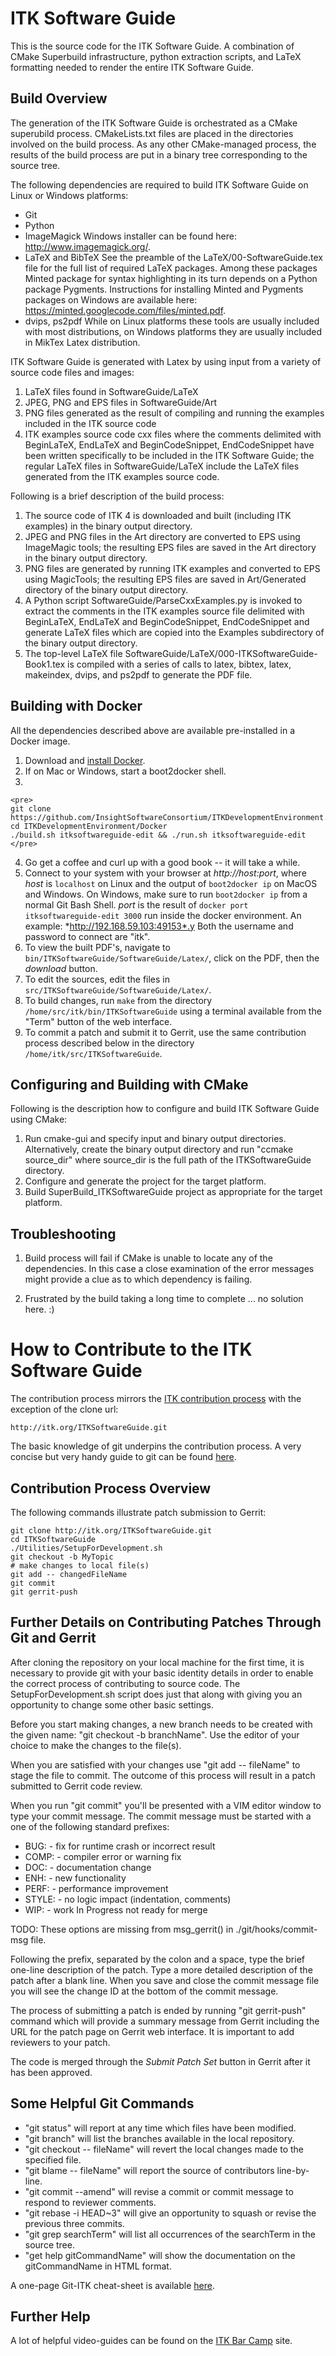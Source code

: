 ITK Software Guide
==================

This is the source code for the ITK Software Guide. A combination of CMake
Superbuild infrastructure, python extraction scripts, and LaTeX formatting
needed to render the entire ITK Software Guide.

Build Overview
--------------

The generation of the ITK Software Guide is orchestrated as a CMake superubild
process. CMakeLists.txt files are placed in the directories involved on the
build process. As any other CMake-managed process, the results of the build
process are put in a binary tree corresponding to the source tree.

The following dependencies are required to build ITK Software Guide on Linux or
Windows platforms:

 - Git
 - Python
 - ImageMagick
   Windows installer can be found here: http://www.imagemagick.org/.
 - LaTeX and BibTeX
   See the preamble of the LaTeX/00-SoftwareGuide.tex file for the full list of
   required LaTeX packages. Among these packages Minted package for syntax
   highlighting in its turn depends on a Python package Pygments. Instructions
   for installing Minted and Pygments packages on Windows are available here:
   https://minted.googlecode.com/files/minted.pdf.
 - dvips, ps2pdf
   While on Linux platforms these tools are usually included with most
   distributions, on Windows platforms they are usually included in MikTex Latex
   distribution.

ITK Software Guide is generated with Latex by using input from a variety of
source code files and images:

 1. LaTeX files found in SoftwareGuide/LaTeX
 2. JPEG, PNG and EPS files in SoftwareGuide/Art
 3. PNG files generated as the result of compiling and running the examples
    included in the ITK source code
 3. ITK examples source code cxx files where the comments delimited with
    BeginLaTeX, EndLaTeX and BeginCodeSnippet, EndCodeSnippet have been written
    specifically to be included in the ITK Software Guide; the regular LaTeX
    files in SoftwareGuide/LaTeX include the LaTeX files generated from the ITK
    examples source code.

Following is a brief description of the build process:

 1. The source code of ITK 4 is downloaded and built (including ITK examples)
    in the binary output directory.
 2. JPEG and PNG files in the Art directory are converted to EPS using
    ImageMagic tools; the resulting EPS files are saved in the Art directory in
    the binary output directory.
 3. PNG files are generated by running ITK examples and converted to EPS using
    MagicTools; the resulting EPS files are saved in Art/Generated directory of
    the binary output directory.
 4. A Python script SoftwareGuide/ParseCxxExamples.py is invoked to extract the
    comments in the ITK examples source file delimited with BeginLaTeX, EndLaTeX
    and BeginCodeSnippet, EndCodeSnippet and generate LaTeX files which are
    copied into the Examples subdirectory of the binary output directory.
 5. The top-level LaTeX file SoftwareGuide/LaTeX/000-ITKSoftwareGuide-Book1.tex is
    compiled with a series of calls to latex, bibtex, latex, makeindex, dvips,
    and ps2pdf to generate the PDF file.


Building with Docker
--------------------

All the dependencies described above are available pre-installed in a Docker
image.

  1. Download and [install Docker](http://docs.docker.com/installation/).
  2. If on Mac or Windows, start a boot2docker shell.
  3.
    <pre>
    git clone https://github.com/InsightSoftwareConsortium/ITKDevelopmentEnvironment.git
    cd ITKDevelopmentEnvironment/Docker
    ./build.sh itksoftwareguide-edit && ./run.sh itksoftwareguide-edit
    </pre>
  4. Go get a coffee and curl up with a good book -- it will take a while.
  5. Connect to your system with your browser at *http://host:port*, where
     *host* is `localhost` on Linux and the output of `boot2docker ip` on MacOS and
     Windows. On Windows, make sure to run `boot2docker ip` from a normal Git Bash Shell.
     *port* is the result of `docker port itksoftwareguide-edit 3000` run
     inside the docker environment.  An example: *http://192.168.59.103:49153*.y
     Both the username and password to connect are "itk".
  6. To view the built PDF's, navigate to `bin/ITKSoftwareGuide/SoftwareGuide/Latex/`,
     click on the PDF, then the *download* button.
  7. To edit the sources, edit the files in `src/ITKSoftwareGuide/SoftwareGuide/Latex/`.
  9. To build changes, run `make` from the directory `/home/src/itk/bin/ITKSoftwareGuide`
     using a terminal available from the "Term" button of the web interface.
  8. To commit a patch and submit it to Gerrit, use the same contribution process
     described below in the directory `/home/itk/src/ITKSoftwareGuide`.

Configuring and Building with CMake
-----------------------------------

Following is the description how to configure and build ITK Software Guide using
CMake:

 1. Run cmake-gui and specify input and binary output directories.
    Alternatively, create the binary output directory and run
    "ccmake source_dir" where source_dir is the full path of the
    ITKSoftwareGuide directory.
 2. Configure and generate the project for the target platform.
 3. Build SuperBuild\_ITKSoftwareGuide project as appropriate for the target
    platform.

Troubleshooting
---------------

 1. Build process will fail if CMake is unable to locate any of the
    dependencies. In this case a close examination of the error messages might
    provide a clue as to which dependency is failing.

 2. Frustrated by the build taking a long time to complete
   ... no solution here. :)

How to Contribute to the ITK Software Guide
===========================================

The contribution process mirrors the [ITK contribution
process](http://itk.org/Wiki/ITK/Git/Develop) with the exception of the clone
url:

    http://itk.org/ITKSoftwareGuide.git

The basic knowledge of git underpins the contribution process. A very concise
but very handy guide to git can be found
[here](http://rogerdudler.github.io/git-guide/).

Contribution Process Overview
-----------------------------

The following commands illustrate patch submission to Gerrit:

    git clone http://itk.org/ITKSoftwareGuide.git
    cd ITKSoftwareGuide
    ./Utilities/SetupForDevelopment.sh
    git checkout -b MyTopic
    # make changes to local file(s)
    git add -- changedFileName
    git commit
    git gerrit-push

Further Details on Contributing Patches Through Git and Gerrit
--------------------------------------------------------------

After cloning the repository on your local machine for the first time, it is
necessary to provide git with your basic identity details in order to enable
the correct process of contributing to source code. The SetupForDevelopment.sh
script does just that along with giving you an opportunity to change some
other basic settings.

Before you start making changes, a new branch needs to be created with the given
name: "git checkout -b branchName". Use the editor of your choice to make the
changes to the file(s).

When you are satisfied with your changes use "git add -- fileName" to stage the
file to commit. The outcome of this process will result in a patch submitted
to Gerrit code review.

When you run "git commit" you'll be presented with a VIM editor window to type
your commit message. The commit message must be started with a one of the
following standard prefixes:

 - BUG: - fix for runtime crash or incorrect result
 - COMP: - compiler error or warning fix
 - DOC: - documentation change
 - ENH: - new functionality
 - PERF: - performance improvement
 - STYLE: - no logic impact (indentation, comments)
 - WIP: - work In Progress not ready for merge

TODO: These options are missing from msg\_gerrit() in ./git/hooks/commit-msg
file.

Following the prefix, separated by the colon and a space, type the brief
one-line description of the patch. Type a more detailed description of the
patch after a blank line. When you save and close the commit message file
you will see the change ID at the bottom of the commit message.

The process of submitting a patch is ended by running "git gerrit-push" command
which will provide a summary message from Gerrit including the URL for the
patch page on Gerrit web interface. It is important to add reviewers to your
patch.

The code is merged through the *Submit Patch Set* button in Gerrit after it
has been approved.

Some Helpful Git Commands
-------------------------

 - "git status" will report at any time which files have been modified.
 - "git branch" will list the branches available in the local repository.
 - "git checkout -- fileName" will revert the local changes made to the
   specified file.
 - "git blame -- fileName" will report the source of contributors line-by-line.
 - "git commit --amend" will revise a commit or commit message to respond to
   reviewer comments.
 - "git rebase -i HEAD~3" will give an opportunity to squash or revise the
   previous three commits.
 - "git grep searchTerm" will list all occurrences of the searchTerm in the
   source tree.
 - "get help gitCommandName" will show the documentation on the gitCommandName
   in HTML format.

A one-page Git-ITK cheat-sheet is available
[here](http://www.itk.org/Wiki/images/1/10/GitITKCheatSheet.pdf).

Further Help
------------

A lot of helpful video-guides can be found on the [ITK Bar Camp](
http://insightsoftwareconsortium.github.io/ITKBarCamp-doc/index.html) site.
